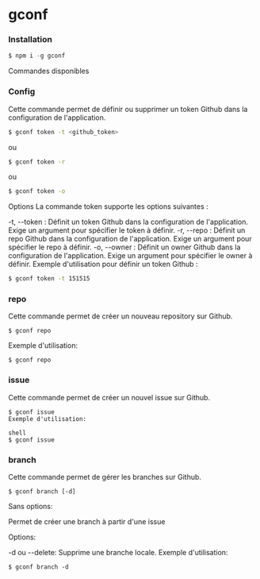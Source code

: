 # gconf
### Installation

```javascript
$ npm i -g gconf
```
Commandes disponibles
### Config
Cette commande permet de définir ou supprimer un token Github dans la configuration de l'application.

```bash
$ gconf token -t <github_token>
```

ou

```bash
$ gconf token -r
```

ou

```bash
$ gconf token -o
```
Options
La commande token supporte les options suivantes :

-t, --token : Définit un token Github dans la configuration de l'application. Exige un argument <token> pour spécifier le token à définir.
-r, --repo : Définit un repo Github dans la configuration de l'application. Exige un argument <repo> pour spécifier le repo à définir.
-o, --owner : Définit un owner Github dans la configuration de l'application. Exige un argument <owner> pour spécifier le owner à définir.
Exemple d'utilisation pour définir un token Github :

```bash
$ gconf token -t 151515
```
### repo
Cette commande permet de créer un nouveau repository sur Github.

```shell
$ gconf repo
```
Exemple d'utilisation:

```shell
$ gconf repo
```
### issue
Cette commande permet de créer un nouvel issue sur Github.

```shell
$ gconf issue
Exemple d'utilisation:

shell
$ gconf issue
```
### branch
Cette commande permet de gérer les branches sur Github.

```shell
$ gconf branch [-d]
```
Sans options:

Permet de créer une branch à partir d'une issue

Options:

-d ou --delete: Supprime une branche locale.
Exemple d'utilisation:

```shell
$ gconf branch -d
```


